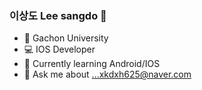 ### 이상도 Lee sangdo 👋

- 🏫 Gachon University
- 💻 IOS Developer
- 🤔 Currently learning Android/IOS
- 💬 Ask me about ...xkdxh625@naver.com


